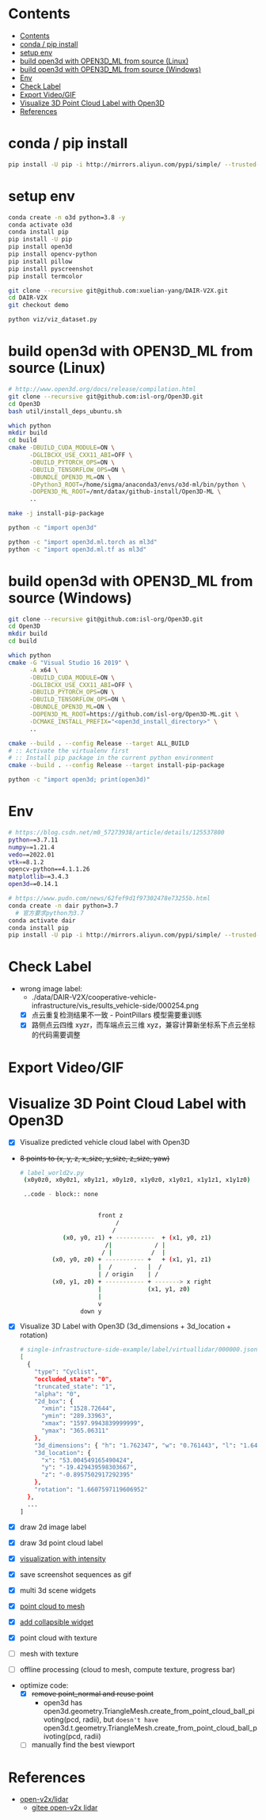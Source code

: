 
# Contents

- [Contents](#contents)
- [conda / pip install](#conda--pip-install)
- [setup env](#setup-env)
- [build open3d with OPEN3D\_ML from source (Linux)](#build-open3d-with-open3d_ml-from-source-linux)
- [build open3d with OPEN3D\_ML from source (Windows)](#build-open3d-with-open3d_ml-from-source-windows)
- [Env](#env)
- [Check Label](#check-label)
- [Export Video/GIF](#export-videogif)
- [Visualize 3D Point Cloud Label with Open3D](#visualize-3d-point-cloud-label-with-open3d)
- [References](#references)

<!-- ========== ========== ========== ========== ========== -->

# conda / pip install

```bash
pip install -U pip -i http://mirrors.aliyun.com/pypi/simple/ --trusted-host mirrors.aliyun.com
```

# setup env

```bash
conda create -n o3d python=3.8 -y
conda activate o3d
conda install pip
pip install -U pip
pip install open3d
pip install opencv-python
pip install pillow
pip install pyscreenshot
pip install termcolor

git clone --recursive git@github.com:xuelian-yang/DAIR-V2X.git
cd DAIR-V2X
git checkout demo

python viz/viz_dataset.py
```

# build open3d with OPEN3D_ML from source (Linux)

```bash
# http://www.open3d.org/docs/release/compilation.html
git clone --recursive git@github.com:isl-org/Open3D.git
cd Open3D
bash util/install_deps_ubuntu.sh

which python
mkdir build
cd build
cmake -DBUILD_CUDA_MODULE=ON \
      -DGLIBCXX_USE_CXX11_ABI=OFF \
      -DBUILD_PYTORCH_OPS=ON \
      -DBUILD_TENSORFLOW_OPS=ON \
      -DBUNDLE_OPEN3D_ML=ON \
      -DPython3_ROOT=/home/sigma/anaconda3/envs/o3d-ml/bin/python \
      -DOPEN3D_ML_ROOT=/mnt/datax/github-install/Open3D-ML \
      ..

make -j install-pip-package

python -c "import open3d"

python -c "import open3d.ml.torch as ml3d"
python -c "import open3d.ml.tf as ml3d"
```

# build open3d with OPEN3D_ML from source (Windows)

```bash
git clone --recursive git@github.com:isl-org/Open3D.git
cd Open3D
mkdir build
cd build

which python
cmake -G "Visual Studio 16 2019" \
      -A x64 \
      -DBUILD_CUDA_MODULE=ON \
      -DGLIBCXX_USE_CXX11_ABI=OFF \
      -DBUILD_PYTORCH_OPS=ON \
      -DBUILD_TENSORFLOW_OPS=ON \
      -DBUNDLE_OPEN3D_ML=ON \
      -DOPEN3D_ML_ROOT=https://github.com/isl-org/Open3D-ML.git \
      -DCMAKE_INSTALL_PREFIX="<open3d_install_directory>" \
      ..

cmake --build . --config Release --target ALL_BUILD
# :: Activate the virtualenv first
# :: Install pip package in the current python environment
cmake --build . --config Release --target install-pip-package

python -c "import open3d; print(open3d)"
```

# Env

```bash
# https://blog.csdn.net/m0_57273938/article/details/125537800
python==3.7.11
numpy==1.21.4
vedo==2022.01
vtk==8.1.2
opencv-python==4.1.1.26
matplotlib==3.4.3
open3d==0.14.1

# https://www.pudn.com/news/62fef9d1f97302478e73255b.html
conda create -n dair python=3.7
  # 官方要求python为3.7
conda activate dair
conda install pip
pip install -U pip -i http://mirrors.aliyun.com/pypi/simple/ --trusted-host mirrors.aliyun.com
```

# Check Label

- wrong image label:
  - ./data/DAIR-V2X/cooperative-vehicle-infrastructure/vis_results_vehicle-side/000254.png
  - [x] 点云重复检测结果不一致 - PointPillars 模型需要重训练
  - [x] 路侧点云四维 xyzr，而车端点云三维 xyz，兼容计算新坐标系下点云坐标的代码需要调整

# Export Video/GIF

# Visualize 3D Point Cloud Label with Open3D

- [x] Visualize predicted vehicle cloud label with Open3D 
- ~~8 points to (x, y, z, x_size, y_size, z_size, yaw)~~

  ```bash
  # label_world2v.py
   (x0y0z0, x0y0z1, x0y1z1, x0y1z0, x1y0z0, x1y0z1, x1y1z1, x1y1z0)

   ..code - block:: none


                        front z
                             /
                            /
              (x0, y0, z1) + -----------  + (x1, y0, z1)
                          /|            / |
                         / |           /  |
           (x0, y0, z0) + ----------- +   + (x1, y1, z1)
                        |  /      .   |  /
                        | / origin    | /
           (x0, y1, z0) + ----------- + -------> x right
                        |             (x1, y1, z0)
                        |
                        v
                   down y
  ```

- [x] Visualize 3D Label with Open3D (3d_dimensions + 3d_location + rotation)

  ```bash
  # single-infrastructure-side-example/label/virtuallidar/000000.json
  [
    {
      "type": "Cyclist",
      "occluded_state": "0",
      "truncated_state": "1",
      "alpha": "0",
      "2d_box": {
        "xmin": "1528.72644",
        "ymin": "289.33963",
        "xmax": "1597.9943839999999",
        "ymax": "365.06311"
      },
      "3d_dimensions": { "h": "1.762347", "w": "0.761443", "l": "1.649016" },
      "3d_location": {
        "x": "53.004549165490424",
        "y": "-19.429439598303667",
        "z": "-0.8957502917292395"
      },
      "rotation": "1.6607597119606952"
    },
    ...
  ]
  ```

- [x] draw 2d image label
- [x] draw 3d point cloud label
- [x] [visualization with intensity](https://github.com/isl-org/Open3D/issues/2545#issuecomment-987119956)
- [x] save screenshot sequences as gif
- [x] multi 3d scene widgets
- [x] [point cloud to mesh](http://www.open3d.org/docs/release/tutorial/geometry/surface_reconstruction.html)
- [x] [add collapsible widget](https://github.com/isl-org/Open3D/blob/4eef4b3061e1f76fd7d2669ac388d1d19ce3c53d/examples/python/visualization/non_english.py#L186)
- [x] point cloud with texture
- [ ] mesh with texture
- [ ] offline processing (cloud to mesh, compute texture, progress bar)
- optimize code:
  - [x] ~~remove point_normal and reuse point~~
    - open3d has open3d.geometry.TriangleMesh.create_from_point_cloud_ball_pivoting(pcd, radii), but `doesn't have` open3d.t.geometry.TriangleMesh.create_from_point_cloud_ball_pivoting(pcd, radii)
  - [ ] manually find the best viewport

# References

- [open-v2x/lidar](https://github.com/open-v2x/lidar)
  - [gitee open-v2x lidar](https://gitee.com/open-v2x/lidar)

<!-- End of File -->
